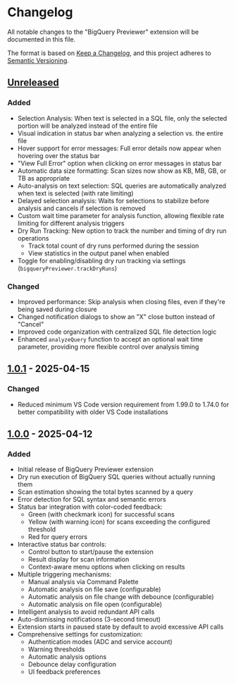 # Changelog

All notable changes to the "BigQuery Previewer" extension will be documented in this file.

The format is based on [Keep a Changelog](https://keepachangelog.com/en/1.0.0/),
and this project adheres to [Semantic Versioning](https://semver.org/spec/v2.0.0.html).

## [Unreleased]
### Added
- Selection Analysis: When text is selected in a SQL file, only the selected portion will be analyzed instead of the entire file
- Visual indication in status bar when analyzing a selection vs. the entire file
- Hover support for error messages: Full error details now appear when hovering over the status bar
- "View Full Error" option when clicking on error messages in status bar
- Automatic data size formatting: Scan sizes now show as KB, MB, GB, or TB as appropriate
- Auto-analysis on text selection: SQL queries are automatically analyzed when text is selected (with rate limiting)
- Delayed selection analysis: Waits for selections to stabilize before analysis and cancels if selection is removed
- Custom wait time parameter for analysis function, allowing flexible rate limiting for different analysis triggers
- Dry Run Tracking: New option to track the number and timing of dry run operations
  - Track total count of dry runs performed during the session
  - View statistics in the output panel when enabled
- Toggle for enabling/disabling dry run tracking via settings (`bigqueryPreviewer.trackDryRuns`)

### Changed
- Improved performance: Skip analysis when closing files, even if they're being saved during closure
- Changed notification dialogs to show an "X" close button instead of "Cancel"
- Improved code organization with centralized SQL file detection logic
- Enhanced `analyzeQuery` function to accept an optional wait time parameter, providing more flexible control over analysis timing

## [1.0.1] - 2025-04-15

### Changed
- Reduced minimum VS Code version requirement from 1.99.0 to 1.74.0 for better compatibility with older VS Code installations

## [1.0.0] - 2025-04-12

### Added
- Initial release of BigQuery Previewer extension
- Dry run execution of BigQuery SQL queries without actually running them
- Scan estimation showing the total bytes scanned by a query 
- Error detection for SQL syntax and semantic errors
- Status bar integration with color-coded feedback:
  - Green (with checkmark icon) for successful scans
  - Yellow (with warning icon) for scans exceeding the configured threshold
  - Red for query errors
- Interactive status bar controls:
  - Control button to start/pause the extension
  - Result display for scan information
  - Context-aware menu options when clicking on results
- Multiple triggering mechanisms:
  - Manual analysis via Command Palette
  - Automatic analysis on file save (configurable)
  - Automatic analysis on file change with debounce (configurable)
  - Automatic analysis on file open (configurable)
- Intelligent analysis to avoid redundant API calls
- Auto-dismissing notifications (3-second timeout)
- Extension starts in paused state by default to avoid excessive API calls
- Comprehensive settings for customization:
  - Authentication modes (ADC and service account)
  - Warning thresholds
  - Automatic analysis options
  - Debounce delay configuration
  - UI feedback preferences

[Unreleased]: https://github.com/ashababnoor/bigquery-previewer/compare/v1.0.1...HEAD
[1.0.1]: https://github.com/ashababnoor/bigquery-previewer/releases/tag/v1.0.1
[1.0.0]: https://github.com/ashababnoor/bigquery-previewer/releases/tag/v1.0.0

